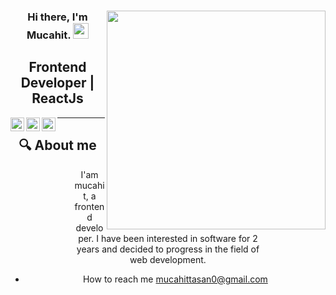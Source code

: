 <div align='center'>
<img src="https://media.giphy.com/media/10Jpr9KSaXLchW/giphy-downsized-large.gif" align="right" width="350" >

### Hi there, I'm Mucahit. <img src="https://media.giphy.com/media/hvRJCLFzcasrR4ia7z/giphy.gif" width="25px">

## Frontend Developer | ReactJs

<a href="https://www.instagram.com/abhisheknaiidu/">
  <img align="left" alt="Abhishek's Instagram" width="22px" src="https://raw.githubusercontent.com/hussainweb/hussainweb/main/icons/instagram.png" />
</a>
<a href="https://twitter.com/MurattTasan">
  <img align="left" alt="Mucahit Tasan | Twitter" width="22px" src="https://raw.githubusercontent.com/peterthehan/peterthehan/master/assets/twitter.svg" />
</a>
<a href="https://www.linkedin.com/in/mucahittasan/">
  <img align="left" alt="Mucahit Tasan" width="22px" src="https://raw.githubusercontent.com/peterthehan/peterthehan/master/assets/linkedin.svg" />
</a>

---

## 🔍 About me

<p style="width:300px">I'am mucahit, a frontend developer. I have been interested in software for 2 years and decided to progress in the field of web development.
</p>

- How to reach me [mucahittasan0@gmail.com](mailto:mucahittasan0@gmail.com)
</div>

